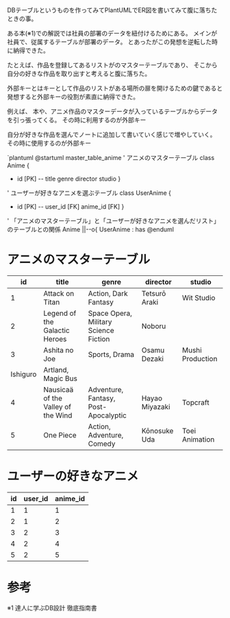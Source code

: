 <!--
title:   外部キーの考え方
tags:    ER図,plantuml,外部キー
id:      9fc533bd4b490d793710
private: false
-->
DBテーブルというものを作ってみてPlantUMLでER図を書いてみて腹に落ちたときの事。

ある本(※1)での解説では社員の部署のデータを紐付けるためにある。
メインが社員で、従属するテーブルが部署のデータ。
とあったがこの発想を逆転した時に納得できた。

たとえば、作品を登録してあるリストがのマスターテーブルであり、
そこから自分の好きな作品を取り出すと考えると腹に落ちた。

外部キーとはキーとして作品のリストがある場所の扉を開けるための鍵であると発想すると外部キーの役割が素直に納得できた。

例えば、
本や、アニメ作品のマスターデータが入っているテーブルからデータを引っ張ってくる。
その時に利用するのが外部キー

自分が好きな作品を選んでノートに追加して書いていく感じで増やしていく。
その時に使用するのが外部キー



`plantuml
@startuml master_table_anime
' アニメのマスターテーブル
class Anime {
  + id [PK]
  --
  title
  genre
  director
  studio
}

' ユーザーが好きなアニメを選ぶテーブル
class UserAnime {
  + id [PK]
  --
  user_id [FK]
  anime_id [FK]
}

' 「アニメのマスターテーブル」と「ユーザーが好きなアニメを選んだリスト」のテーブルとの関係
Anime ||--o{ UserAnime : has
@enduml



# アニメのマスターテーブル

| id | title | genre | director | studio |
|----|-------|-------|----------|--------|
| 1 | Attack on Titan | Action, Dark Fantasy | Tetsurō Araki | Wit Studio |
| 2 | Legend of the Galactic Heroes | Space Opera, Military Science Fiction | Noboru
| 3 | Ashita no Joe | Sports, Drama | Osamu Dezaki | Mushi Production |
Ishiguro | Artland, Magic Bus |
| 4 | Nausicaä of the Valley of the Wind | Adventure, Fantasy, Post-Apocalyptic | Hayao Miyazaki | Topcraft |
| 5 | One Piece | Action, Adventure, Comedy | Kōnosuke Uda | Toei Animation |

# ユーザーの好きなアニメ

| id | user_id | anime_id |
|----|---------|----------|
| 1 | 1 | 1 |
| 2 | 1 | 2 |
| 3 | 2 | 3 |
| 4 | 2 | 4 |
| 5 | 2 | 5 |



# 参考

※1 達人に学ぶDB設計 徹底指南書